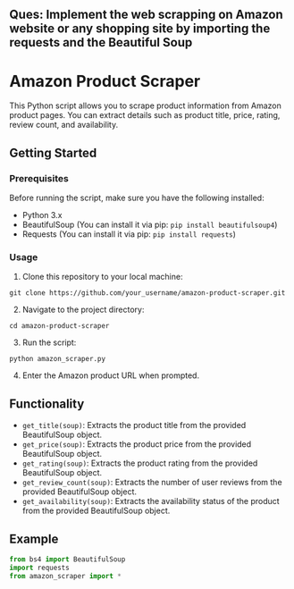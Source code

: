 ## Ques: Implement the web scrapping on Amazon website or any shopping site by importing the requests and the Beautiful Soup

# Amazon Product Scraper

This Python script allows you to scrape product information from Amazon product pages. You can extract details such as product title, price, rating, review count, and availability.

## Getting Started

### Prerequisites

Before running the script, make sure you have the following installed:

- Python 3.x
- BeautifulSoup (You can install it via pip: `pip install beautifulsoup4`)
- Requests (You can install it via pip: `pip install requests`)

### Usage

1. Clone this repository to your local machine:

```
git clone https://github.com/your_username/amazon-product-scraper.git
```

2. Navigate to the project directory:

```
cd amazon-product-scraper
```

3. Run the script:

```
python amazon_scraper.py
```

4. Enter the Amazon product URL when prompted.

## Functionality

- `get_title(soup)`: Extracts the product title from the provided BeautifulSoup object.
- `get_price(soup)`: Extracts the product price from the provided BeautifulSoup object.
- `get_rating(soup)`: Extracts the product rating from the provided BeautifulSoup object.
- `get_review_count(soup)`: Extracts the number of user reviews from the provided BeautifulSoup object.
- `get_availability(soup)`: Extracts the availability status of the product from the provided BeautifulSoup object.

## Example

```python
from bs4 import BeautifulSoup
import requests
from amazon_scraper import *

```
